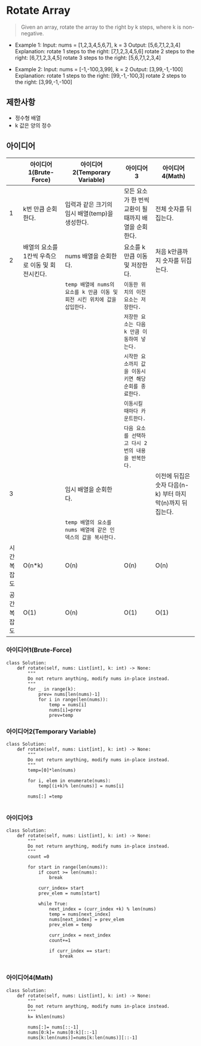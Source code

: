 # Rotate Array

>Given an array, rotate the array to the right by k steps, where k is non-negative.


-  Example 1:
Input: nums = [1,2,3,4,5,6,7], k = 3
Output: [5,6,7,1,2,3,4]
Explanation:
rotate 1 steps to the right: [7,1,2,3,4,5,6]
rotate 2 steps to the right: [6,7,1,2,3,4,5]
rotate 3 steps to the right: [5,6,7,1,2,3,4]

- Example 2: 
Input: nums = [-1,-100,3,99], k = 2
Output: [3,99,-1,-100]
Explanation: 
rotate 1 steps to the right: [99,-1,-100,3]
rotate 2 steps to the right: [3,99,-1,-100]

## 제한사항
- 정수형 배열
- k 값은 양의 정수


## 아이디어 

| |아이디어1(Brute-Force) |아이디어2(Temporary Variable) |아이디어3 |아이디어 4(Math)|
|----------------|-------------------------------|-----------------------------|-----------------------------|-----------------------------|
|1 |k번 만큼 순회한다. |입력과 같은 크기의 임시 배열(temp)을 생성한다.|모든 요소가 한 번씩 교환이 될 때까지 배열을 순회한다.|전체 숫자를 뒤집는다.|
|2 |배열의 요소를 1칸씩 우측으로 이동 및 회전시킨다.|nums 배열을 순회한다.|요소를 k만큼 이동 및 저장한다.|처음 k만큼까지 숫자를 뒤집는다.|
| | |`temp 배열에 nums의 요소를 k 만큼 이동 및 회전 시킨 위치에 값을 삽입한다.`|`이동한 위치의 이전 요소는 저장한다.`||
| | ||`저장한 요소는 다음 k 만큼 이동하여 넣는다.`||
| | ||`시작한 요소까지 값을 이동시키면 해당 순회를 종료한다.`||
| | ||`이동시킬 때마다 카운트한다.`||
| | ||`다음 요소를 선택하고 다시 2번의 내용을 반복한다.`||
|3 | |임시 배열을 순회한다.||이전에 뒤집은 숫자 다음(n-k) 부터 마지막(n)까지 뒤집는다.|
| | |`temp 배열의 요소를 nums 배열에 같은 인덱스의 값을 복사한다.`||
|시간 복잡도|O(n*k)|O(n)|O(n)|O(n)|
|공간 복잡도|O(1) |O(n)|O(1)|O(1)|



### 아이디어1(Brute-Force)

```
class Solution:
    def rotate(self, nums: List[int], k: int) -> None:
        """
        Do not return anything, modify nums in-place instead.
        """ 
        for _ in range(k):
            prev= nums[len(nums)-1]
            for i in range(len(nums)):
                temp = nums[i]
                nums[i]=prev
                prev=temp            

```

### 아이디어2(Temporary Variable)

```
class Solution:
    def rotate(self, nums: List[int], k: int) -> None:
        """
        Do not return anything, modify nums in-place instead.
        """ 
        temp=[0]*len(nums)

        for i, elem in enumerate(nums):
            temp[(i+k)% len(nums)] = nums[i]

        nums[:] =temp    
                 

```

### 아이디어3

```
class Solution:
    def rotate(self, nums: List[int], k: int) -> None:
        """
        Do not return anything, modify nums in-place instead.
        """ 
        count =0

        for start in range(len(nums)):
            if count >= len(nums):
                break

            curr_index= start
            prev_elem = nums[start]

            while True:
                next_index = (curr_index +k) % len(nums)
                temp = nums[next_index]
                nums[next_index] = prev_elem
                prev_elem = temp

                curr_index = next_index
                count+=1

                if curr_index == start:
                    break    
              

```

### 아이디어4(Math)

```
class Solution:
    def rotate(self, nums: List[int], k: int) -> None:
        """
        Do not return anything, modify nums in-place instead.
        """ 
        k= k%len(nums)

        nums[:]= nums[::-1]
        nums[0:k]= nums[0:k][::-1]
        nums[k:len(nums)]=nums[k:len(nums)][::-1]
              

```

